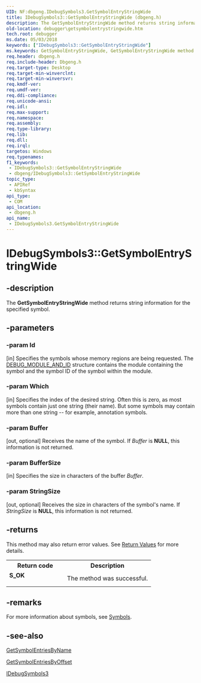 ```yaml
---
UID: NF:dbgeng.IDebugSymbols3.GetSymbolEntryStringWide
title: IDebugSymbols3::GetSymbolEntryStringWide (dbgeng.h)
description: The GetSymbolEntryStringWide method returns string information for the specified symbol.
old-location: debugger\getsymbolentrystringwide.htm
tech.root: debugger
ms.date: 05/03/2018
keywords: ["IDebugSymbols3::GetSymbolEntryStringWide"]
ms.keywords: GetSymbolEntryStringWide, GetSymbolEntryStringWide method [Windows Debugging], GetSymbolEntryStringWide method [Windows Debugging],IDebugSymbols3 interface, IDebugSymbols3 interface [Windows Debugging],GetSymbolEntryStringWide method, IDebugSymbols3.GetSymbolEntryStringWide, IDebugSymbols3::GetSymbolEntryStringWide, dbgeng/IDebugSymbols3::GetSymbolEntryStringWide, debugger.getsymbolentrystringwide
req.header: dbgeng.h
req.include-header: Dbgeng.h
req.target-type: Desktop
req.target-min-winverclnt: 
req.target-min-winversvr: 
req.kmdf-ver: 
req.umdf-ver: 
req.ddi-compliance: 
req.unicode-ansi: 
req.idl: 
req.max-support: 
req.namespace: 
req.assembly: 
req.type-library: 
req.lib: 
req.dll: 
req.irql: 
targetos: Windows
req.typenames: 
f1_keywords:
 - IDebugSymbols3::GetSymbolEntryStringWide
 - dbgeng/IDebugSymbols3::GetSymbolEntryStringWide
topic_type:
 - APIRef
 - kbSyntax
api_type:
 - COM
api_location:
 - dbgeng.h
api_name:
 - IDebugSymbols3.GetSymbolEntryStringWide
---
```


# IDebugSymbols3::GetSymbolEntryStringWide


## -description

The <b>GetSymbolEntryStringWide</b>  method returns string information for the specified symbol.

## -parameters

### -param Id 

[in]
Specifies the symbols whose memory regions are being requested.  The <a href="/windows-hardware/drivers/ddi/dbgeng/ns-dbgeng-_debug_module_and_id">DEBUG_MODULE_AND_ID</a> structure contains the module containing the symbol and the symbol ID of the symbol within the module.

### -param Which 

[in]
Specifies the index of the desired string.  Often this is zero, as most symbols contain just one string (their name).  But some symbols may contain more than one string -- for example, annotation symbols.

### -param Buffer 

[out, optional]
Receives the name of the symbol.  If <i>Buffer</i> is <b>NULL</b>, this information is not returned.

### -param BufferSize 

[in]
Specifies the size in characters of the buffer <i>Buffer</i>.

### -param StringSize 

[out, optional]
Receives the size in characters of the symbol's name.  If <i>StringSize</i> is <b>NULL</b>, this information is not returned.

## -returns

This method may also return error values.  See <a href="/windows-hardware/drivers/debugger/hresult-values">Return Values</a> for more details.

<table>
<tr>
<th>Return code</th>
<th>Description</th>
</tr>
<tr>
<td width="40%">
<dl>
<dt><b>S_OK</b></dt>
</dl>
</td>
<td width="60%">
The method was successful.

</td>
</tr>
</table>

## -remarks

For more information about symbols, see <a href="/windows-hardware/drivers/debugger/symbols4">Symbols</a>.

## -see-also

<a href="/windows-hardware/drivers/ddi/dbgeng/nf-dbgeng-idebugsymbols3-getsymbolentriesbyname">GetSymbolEntriesByName</a>



<a href="/windows-hardware/drivers/ddi/dbgeng/nf-dbgeng-idebugsymbols3-getsymbolentriesbyoffset">GetSymbolEntriesByOffset</a>



<a href="/windows-hardware/drivers/ddi/dbgeng/nn-dbgeng-idebugsymbols3">IDebugSymbols3</a>
